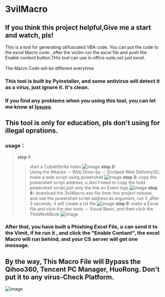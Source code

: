 # 3vilMacro

## If you think this project helpful,Give me a start and watch, pls!

This is a tool for generating obfuscated VBA code. You can put the code to the excel Macro code , after the victim run the excel file and push the Enable content button.THis tool can use in office suite,not just excel.</br></br>
The Macro Code will be different everytime
### This tool is built by Pyinstaller, and some antivirus will detect it as a virus, just ignore it. It's clean.
### If you find any problems when you using this tool, you can let me know at [Issues](https://github.com/PDWR/3vilMacro/issues).
## This tool is only for education, pls don't using for illegal oprations.

### usage：
  >***step 1:***</br>
   >>start a CobaltStrike listen
   >>![image](https://github.com/PDWR/3vilMacro/blob/main/images/1.png)
  >**step 2:**  
   >>Using the Attacks -- Web Drive-by -- Scritped Web Delivery(S); make a web script using powershell
   >>![image](https://github.com/PDWR/3vilMacro/blob/main/images/2.png)
  >**step 3:** 
   >>copy the powershell script address, u don't need to copy the hold powershell script,just only the link on Event logs
   >>![image](https://github.com/PDWR/3vilMacro/blob/main/images/3.png)
  >**step 4:** 
   >>download the 3vilMacro.exe file from this project release, and use the powershell script address as argument, run it ,after 3 seconds, it will create a txt file
   >>![image](https://github.com/PDWR/3vilMacro/blob/main/images/20210521_154402.gif)
  >**step 5:** 
   >>make a Excel file and click the dev tools -- Visual Basic, and then click the ThisWorkBook
   >>![image](https://github.com/PDWR/3vilMacro/blob/main/images/20210521_164627.gif)
   
  ### After that, you have built a Phishing Excel File, u can send it to the Vimit, if he run it , and click the "Enable Contant", the excel Macro will run behind, and your CS server will get one message. 
  ## By the way, This Macro File will Bypass the Qihoo360, Tencent PC Manager, HuoRong. Don't put it to any virus-Check Platform.
  ![image](https://github.com/PDWR/3vilMacro/blob/main/images/20210521_172322.gif)
  
